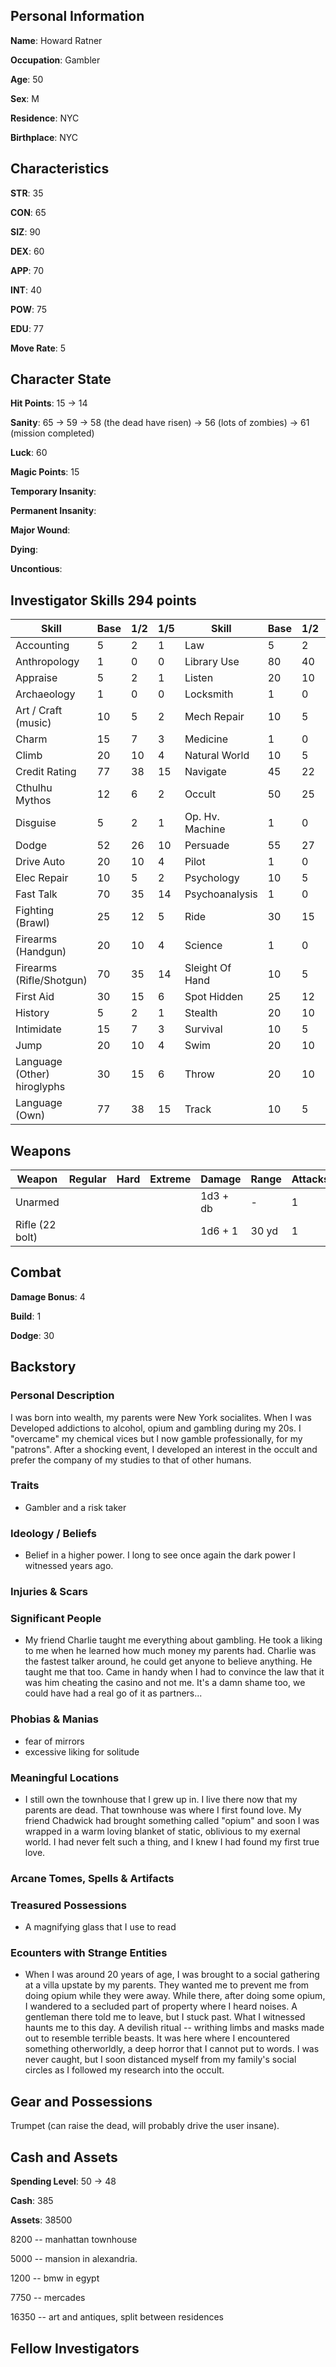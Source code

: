 ## Personal Information

**Name**: Howard Ratner

**Occupation**: Gambler

**Age**: 50

**Sex**: M

**Residence**: NYC

**Birthplace**: NYC

## Characteristics

**STR**: 35

**CON**: 65

**SIZ**: 90

**DEX**: 60

**APP**: 70

**INT**: 40

**POW**: 75

**EDU**: 77

**Move Rate**: 5

## Character State

**Hit Points**: 15 -> 14

**Sanity**: 65 -> 59 -> 58 (the dead have risen) -> 56 (lots of zombies) -> 61 (mission completed)

**Luck**: 60

**Magic Points**: 15

**Temporary Insanity**:

**Permanent Insanity**:

**Major Wound**:

**Dying**:

**Uncontious**:

## Investigator Skills 294 points

| Skill                        | Base | 1/2 | 1/5 | Skill           | Base | 1/2 | 1/5 |
|------------------------------|------|-----|-----|-----------------|------|-----|-----|
| Accounting                   | 5    | 2   | 1   | Law             | 5    | 2   | 1   |
| Anthropology                 | 1    | 0   | 0   | Library Use     | 80   | 40  | 16  |
| Appraise                     | 5    | 2   | 1   | Listen          | 20   | 10  | 4   |
| Archaeology                  | 1    | 0   | 0   | Locksmith       | 1    | 0   | 0   |
| Art / Craft (music)          | 10   | 5   | 2   | Mech Repair     | 10   | 5   | 2   |
| Charm                        | 15   | 7   | 3   | Medicine        | 1    | 0   | 0   |
| Climb                        | 20   | 10  | 4   | Natural World   | 10   | 5   | 2   |
| Credit Rating                | 77   | 38  | 15  | Navigate        | 45   | 22  | 9   |
| Cthulhu Mythos               | 12   | 6   | 2   | Occult          | 50   | 25  | 10  |
| Disguise                     | 5    | 2   | 1   | Op. Hv. Machine | 1    | 0   | 0   |
| Dodge                        | 52   | 26  | 10  | Persuade        | 55   | 27  | 11  |
| Drive Auto                   | 20   | 10  | 4   | Pilot           | 1    | 0   | 0   |
| Elec Repair                  | 10   | 5   | 2   | Psychology      | 10   | 5   | 2   |
| Fast Talk                    | 70   | 35  | 14  | Psychoanalysis  | 1    | 0   | 0   |
| Fighting (Brawl)             | 25   | 12  | 5   | Ride            | 30   | 15  | 6   |
| Firearms (Handgun)           | 20   | 10  | 4   | Science         | 1    | 0   | 0   |
| Firearms (Rifle/Shotgun)     | 70   | 35  | 14  | Sleight Of Hand | 10   | 5   | 2   |
| First Aid                    | 30   | 15  | 6   | Spot Hidden     | 25   | 12  | 5   |
| History                      | 5    | 2   | 1   | Stealth         | 20   | 10  | 4   |
| Intimidate                   | 15   | 7   | 3   | Survival        | 10   | 5   | 2   |
| Jump                         | 20   | 10  | 4   | Swim            | 20   | 10  | 4   |
| Language (Other)  hiroglyphs | 30   | 15  | 6   | Throw           | 20   | 10  | 4   |
| Language (Own)               | 77   | 38  | 15  | Track           | 10   | 5   | 2   |

## Weapons
| Weapon          | Regular | Hard | Extreme | Damage   | Range | Attacks | Ammo | Malfunction |
|-----------------|---------|------|---------|----------|-------|---------|------|-------------|
| Unarmed         |         |      |         | 1d3 + db | -     | 1       | -    | -           |
| Rifle (22 bolt) |         |      |         | 1d6 + 1  | 30 yd | 1       | 6    | 98          |

## Combat

**Damage Bonus**: 4

**Build**: 1

**Dodge**: 30

## Backstory

### Personal Description

I was born into wealth, my parents were New York socialites. When I was Developed addictions to alcohol, opium and gambling during my 20s. I "overcame" my chemical vices but I now gamble professionally, for my "patrons". After a shocking event, I developed an interest in the occult and prefer the company of my studies to that of other humans.
 
### Traits

* Gambler and a risk taker

### Ideology / Beliefs

* Belief in a higher power. I long to see once again the dark power I witnessed years ago. 

### Injuries & Scars


### Significant People

* My friend Charlie taught me everything about gambling. He took a liking to me when he learned how much money my parents had. Charlie was the fastest talker around, he could get anyone to believe anything. He taught me that too. Came in handy when I had to convince the law that it was him cheating the casino and not me. It's a damn shame too, we could have had a real go of it as partners...

### Phobias & Manias

* fear of mirrors
* excessive liking for solitude

### Meaningful Locations

* I still own the townhouse that I grew up in. I live there now that my parents are dead. That townhouse was where I first found love. My friend Chadwick had brought something called "opium" and soon I was wrapped in a warm loving blanket of static, oblivious to my exernal world. I had never felt such a thing, and I knew I had found my first true love. 

### Arcane Tomes, Spells & Artifacts


### Treasured Possessions

* A magnifying glass that I use to read


### Ecounters with Strange Entities

* When I was around 20 years of age, I was brought to a social gathering at a villa upstate by my parents. They wanted me to prevent me from doing opium while they were away. While there, after doing some opium, I wandered to a secluded part of property where I heard noises. A gentleman there told me to leave, but I stuck past. What I witnessed haunts me to this day. A devilish ritual -- writhing limbs and masks made out to resemble terrible beasts. It was here where I encountered something otherworldly, a deep horror that I cannot put to words. I was never caught, but I soon distanced myself from my family's social circles as I followed my research into the occult.

## Gear and Possessions

Trumpet (can raise the dead, will probably drive the user insane). 

## Cash and Assets

**Spending Level**: 50 -> 48

**Cash**: 385

**Assets**: 38500

8200 -- manhattan townhouse

5000 -- mansion in alexandria.

1200 -- bmw in egypt 

7750 -- mercades

16350 -- art and antiques, split between residences



## Fellow Investigators
